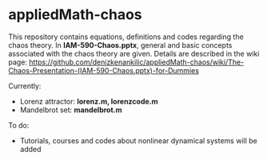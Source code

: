 # appliedMath-chaos

This repository contains equations, definitions and codes regarding the chaos theory. In **IAM-590-Chaos.pptx**, general and basic concepts associated with the chaos theory are given. Details are described in the wiki page: https://github.com/denizkenankilic/appliedMath-chaos/wiki/The-Chaos-Presentation-(IAM-590-Chaos.pptx)-for-Dummies

Currently:
- Lorenz attractor: **lorenz.m, lorenzcode.m**
- Mandelbrot set: **mandelbrot.m**

To do:
- Tutorials, courses and codes about nonlinear dynamical systems will be added
